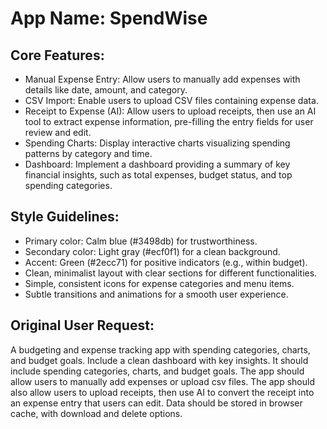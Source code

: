 # **App Name**: SpendWise

## Core Features:

- Manual Expense Entry: Allow users to manually add expenses with details like date, amount, and category.
- CSV Import: Enable users to upload CSV files containing expense data.
- Receipt to Expense (AI): Allow users to upload receipts, then use an AI tool to extract expense information, pre-filling the entry fields for user review and edit.
- Spending Charts: Display interactive charts visualizing spending patterns by category and time.
- Dashboard: Implement a dashboard providing a summary of key financial insights, such as total expenses, budget status, and top spending categories.

## Style Guidelines:

- Primary color: Calm blue (#3498db) for trustworthiness.
- Secondary color: Light gray (#ecf0f1) for a clean background.
- Accent: Green (#2ecc71) for positive indicators (e.g., within budget).
- Clean, minimalist layout with clear sections for different functionalities.
- Simple, consistent icons for expense categories and menu items.
- Subtle transitions and animations for a smooth user experience.

## Original User Request:
A budgeting and expense tracking app with spending categories, charts, and
budget goals. Include a clean dashboard with key insights. It should include
spending categories, charts, and budget goals. The app should allow users to
manually add expenses or upload csv files. The app should also allow users to
upload receipts, then use AI to convert the receipt into an expense entry that
users can edit. Data should be stored in browser cache, with download and
delete options.
  